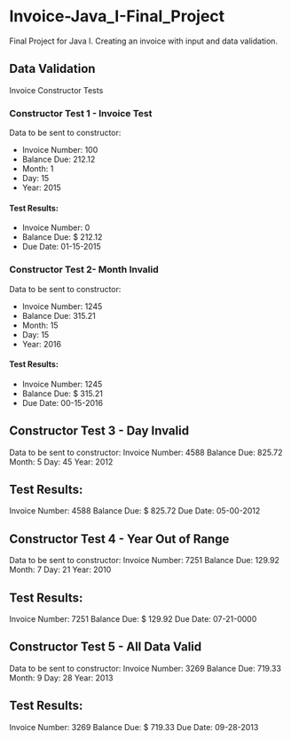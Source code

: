 # Invoice-Java_I-Final_Project
 Final Project for Java I.  Creating an invoice with input and data validation. 

## Data Validation
Invoice Constructor Tests

### Constructor Test 1 - Invoice Test
Data to be sent to constructor:
 * Invoice Number:	 100
 * Balance Due:	 	212.12
 * Month:		 	1
 * Day:		 	15
 * Year:		 	2015

#### Test Results:
 * Invoice Number: 		 	    	   0
 * Balance Due:			   $    212.12
 * Due Date: 			 01-15-2015

### Constructor Test 2- Month Invalid
Data to be sent to constructor:
 * Invoice Number:	 1245
 * Balance Due:	 	315.21
 * Month:		 	15
 * Day:		 	15
 * Year:			 2016

#### Test Results:
 * Invoice Number: 	                                            1245
 * Balance Due:		                   $    315.21
 * Due Date: 			 00-15-2016


Constructor Test 3 - Day Invalid
------------------------------------
Data to be sent to constructor:
Invoice Number:	 	4588
Balance Due:	 	825.72
Month:			 5
Day:			 45
Year:		 	2012

Test Results:
------------------------------------
Invoice Number: 	                                            4588
Balance Due:		                   $    825.72
Due Date: 			 05-00-2012


Constructor Test 4 - Year Out of Range
------------------------------------
Data to be sent to constructor:
Invoice Number:	 	7251
Balance Due:	 	129.92
Month:		 	7
Day:		 	21
Year:		 	2010

Test Results:
------------------------------------
Invoice Number: 	       		            7251
Balance Due:			   $    129.92
Due Date: 			 07-21-0000


Constructor Test 5 - All Data Valid
------------------------------------
Data to be sent to constructor:
Invoice Number:	 	3269
Balance Due:	 	719.33
Month:			9
Day:		 	28
Year:			2013

Test Results:
------------------------------------
Invoice Number: 	      		            3269
Balance Due:			   $    719.33
Due Date: 			 09-28-2013
